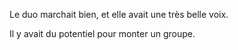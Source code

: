 Le duo marchait bien, et elle avait une très belle voix.

Il y avait du potentiel pour monter un groupe.
